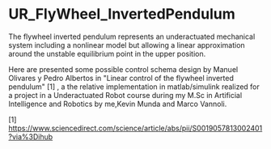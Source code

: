 # UR_FlyWheel_InvertedPendulum

The flywheel inverted pendulum represents an underactuated mechanical system including a nonlinear model but allowing a linear approximation around the unstable equilibrium point in the upper position.

Here are presented some possible control schema design by  Manuel Olivares y Pedro Albertos in "Linear control of the flywheel inverted pendulum" [1] , a the relative implementation in matlab/simulink realized for a project in a Underactuated Robot course during my M.Sc in Artificial Intelligence and Robotics by me,Kevin Munda and Marco Vannoli. 


[1] https://www.sciencedirect.com/science/article/abs/pii/S0019057813002401?via%3Dihub
